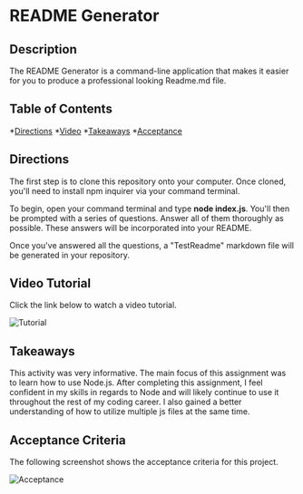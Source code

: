 # README Generator

## Description
The README Generator is a command-line application that makes it easier for you to produce a professional looking Readme.md file. 

## Table of Contents
*[Directions](#directions)
*[Video](#video)
*[Takeaways](#takeaways)
*[Acceptance](#acceptance)

## Directions

The first step is to clone this repository onto your computer. Once cloned, you'll need to install npm inquirer via your command terminal. 

To begin, open your command terminal and type **node index.js**. You'll then be prompted with a series of questions. Answer all of them thoroughly as possible. These answers will be incorporated into your README.

Once you've answered all the questions, a "TestReadme" markdown file will be generated in your repository.

## Video Tutorial
Click the link below to watch a video tutorial.

![Tutorial](#https://drive.google.com/file/d/1eJJr8znUBnCoW7JP2TYkC8xOwnnDxpqY/view)

## Takeaways
This activity was very informative. The main focus of this assignment was to learn how to use Node.js. After completing this assignment, I feel confident in my skills in regards to Node and will likely continue to use it throughout the rest of my coding career. I also gained a better understanding of how to utilize multiple js files at the same time. 

## Acceptance Criteria

The following screenshot shows the acceptance criteria for this project.

![Acceptance](#./Assets/Acceptance.png)